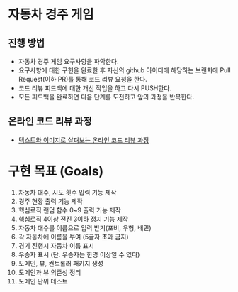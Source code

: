 # 자동차 경주 게임
## 진행 방법
* 자동차 경주 게임 요구사항을 파악한다.
* 요구사항에 대한 구현을 완료한 후 자신의 github 아이디에 해당하는 브랜치에 Pull Request(이하 PR)를 통해 코드 리뷰 요청을 한다.
* 코드 리뷰 피드백에 대한 개선 작업을 하고 다시 PUSH한다.
* 모든 피드백을 완료하면 다음 단계를 도전하고 앞의 과정을 반복한다.

## 온라인 코드 리뷰 과정
* [텍스트와 이미지로 살펴보는 온라인 코드 리뷰 과정](https://github.com/next-step/nextstep-docs/tree/master/codereview)

# 구현 목표 (Goals)
1. 차동차 대수, 시도 횟수 입력 기능 제작
2. 경주 현황 출력 기능 제작
3. 핵심로직 랜덤 함수 0~9 출력 기능 제작
4. 핵심로직 4이상 전진 3이하 정지 기능 제작
5. 자동차 대수를 이름으로 입력 받기(포비, 우형, 배민)
6. 각 자동차에 이름을 부여 (5글자 초과 금지)
7. 경기 진행시 자동차 이름 표시
8. 우승자 표시 (단. 우승자는 한명 이상일 수 있다)
9. 도메인, 뷰, 컨트롤러 패키지 생성
10. 도메인과 뷰 의존성 정리
11. 도메인 단위 테스트 
 